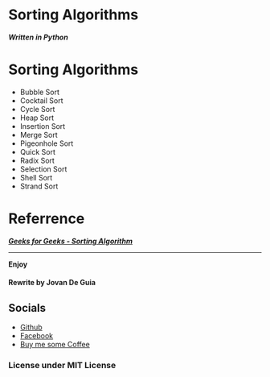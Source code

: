 # Sorting Algorithms

***Written in Python***

# Sorting Algorithms

- Bubble Sort
- Cocktail Sort
- Cycle Sort
- Heap Sort
- Insertion Sort
- Merge Sort
- Pigeonhole Sort
- Quick Sort
- Radix Sort
- Selection Sort
- Shell Sort
- Strand Sort

# Referrence
 ___[Geeks for Geeks - Sorting Algorithm](https://www.geeksforgeeks.org/sorting-algorithms/)___

----

****Enjoy****

#### Rewrite by Jovan De Guia

## Socials

- [Github](https://github.com/jxmked)
- [Facebook](https://www.facebook.com/deguia25)
- [Buy me some Coffee](https://www.buymeacoffee.com/jxmked)

### License under MIT License